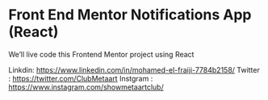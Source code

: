 # Front End Mentor Notifications App (React)

We’ll live code this Frontend Mentor project using React

Linkdin: https://www.linkedin.com/in/mohamed-el-fraiji-7784b2158/
Twitter : https://twitter.com/ClubMetaart
Instgram : https://www.instagram.com/showmetaartclub/